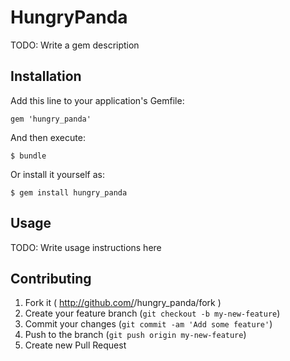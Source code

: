 # HungryPanda

TODO: Write a gem description

## Installation

Add this line to your application's Gemfile:

    gem 'hungry_panda'

And then execute:

    $ bundle

Or install it yourself as:

    $ gem install hungry_panda

## Usage

TODO: Write usage instructions here

## Contributing

1. Fork it ( http://github.com/<my-github-username>/hungry_panda/fork )
2. Create your feature branch (`git checkout -b my-new-feature`)
3. Commit your changes (`git commit -am 'Add some feature'`)
4. Push to the branch (`git push origin my-new-feature`)
5. Create new Pull Request
